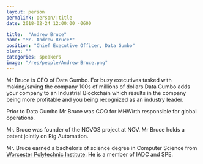```yaml
---
layout: person
permalink: person/:title
date: 2018-02-24 12:00:00 -0600

title:  "Andrew Bruce"
name: "Mr. Andrew Bruce*"
position: "Chief Executive Officer, Data Gumbo"
blurb: ""
categories: speakers
image: "/res/people/Andrew-Bruce.png"
---
```


Mr Bruce is CEO of Data Gumbo. For busy executives tasked with making/saving the company 100s of millions of dollars Data Gumbo adds your company to an Industrial Blockchain which results in the company being more profitable and you being recognized as an industry leader.

Prior to Data Gumbo Mr Bruce was COO for MHWirth responsible for global operations.

Mr. Bruce was founder of the NOVOS project at NOV. Mr Bruce holds a patent jointly on Rig Automation.

Mr. Bruce earned a bachelor’s of science degree in Computer Science from [Worcester Polytechnic Institute](https://www.wpi.edu/). He is a member of IADC and SPE.


